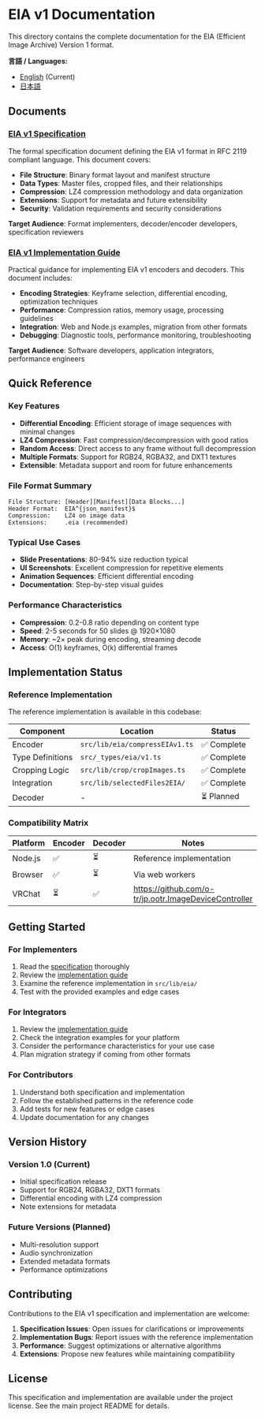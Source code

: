 # EIA v1 Documentation

This directory contains the complete documentation for the EIA (Efficient Image Archive) Version 1 format.

**言語 / Languages:**
- [English](./README.md) (Current)
- [日本語](./ja/README.md)

## Documents

### [EIA v1 Specification](./eia-v1-specification.md)
The formal specification document defining the EIA v1 format in RFC 2119 compliant language. This document covers:

- **File Structure**: Binary format layout and manifest structure
- **Data Types**: Master files, cropped files, and their relationships
- **Compression**: LZ4 compression methodology and data organization
- **Extensions**: Support for metadata and future extensibility
- **Security**: Validation requirements and security considerations

**Target Audience**: Format implementers, decoder/encoder developers, specification reviewers

### [EIA v1 Implementation Guide](./eia-v1-implementation-guide.md)
Practical guidance for implementing EIA v1 encoders and decoders. This document includes:

- **Encoding Strategies**: Keyframe selection, differential encoding, optimization techniques
- **Performance**: Compression ratios, memory usage, processing guidelines
- **Integration**: Web and Node.js examples, migration from other formats
- **Debugging**: Diagnostic tools, performance monitoring, troubleshooting

**Target Audience**: Software developers, application integrators, performance engineers

## Quick Reference

### Key Features
- **Differential Encoding**: Efficient storage of image sequences with minimal changes
- **LZ4 Compression**: Fast compression/decompression with good ratios
- **Random Access**: Direct access to any frame without full decompression
- **Multiple Formats**: Support for RGB24, RGBA32, and DXT1 textures
- **Extensible**: Metadata support and room for future enhancements

### File Format Summary
```
File Structure: [Header][Manifest][Data Blocks...]
Header Format:  EIA^{json_manifest}$
Compression:    LZ4 on image data
Extensions:     .eia (recommended)
```

### Typical Use Cases
- **Slide Presentations**: 80-94% size reduction typical
- **UI Screenshots**: Excellent compression for repetitive elements  
- **Animation Sequences**: Efficient differential encoding
- **Documentation**: Step-by-step visual guides

### Performance Characteristics
- **Compression**: 0.2-0.8 ratio depending on content type
- **Speed**: 2-5 seconds for 50 slides @ 1920×1080
- **Memory**: ~2× peak during encoding, streaming decode
- **Access**: O(1) keyframes, O(k) differential frames

## Implementation Status

### Reference Implementation
The reference implementation is available in this codebase:

| Component | Location | Status |
|-----------|----------|---------|
| Encoder | `src/lib/eia/compressEIAv1.ts` | ✅ Complete |
| Type Definitions | `src/_types/eia/v1.ts` | ✅ Complete |
| Cropping Logic | `src/lib/crop/cropImages.ts` | ✅ Complete |
| Integration | `src/lib/selectedFiles2EIA/` | ✅ Complete |
| Decoder | - | ⏳ Planned |

### Compatibility Matrix

| Platform | Encoder | Decoder | Notes |
|----------|---------|---------|-------|
| Node.js | ✅ | ⏳ | Reference implementation |
| Browser | ✅ | ⏳ | Via web workers |
| VRChat | ⏳ | ✅ | https://github.com/o-tr/jp.ootr.ImageDeviceController |

## Getting Started

### For Implementers
1. Read the [specification](./eia-v1-specification.md) thoroughly
2. Review the [implementation guide](./eia-v1-implementation-guide.md)
3. Examine the reference implementation in `src/lib/eia/`
4. Test with the provided examples and edge cases

### For Integrators
1. Review the [implementation guide](./eia-v1-implementation-guide.md)
2. Check the integration examples for your platform
3. Consider the performance characteristics for your use case
4. Plan migration strategy if coming from other formats

### For Contributors
1. Understand both specification and implementation
2. Follow the established patterns in the reference code
3. Add tests for new features or edge cases
4. Update documentation for any changes

## Version History

### Version 1.0 (Current)
- Initial specification release
- Support for RGB24, RGBA32, DXT1 formats
- Differential encoding with LZ4 compression
- Note extensions for metadata

### Future Versions (Planned)
- Multi-resolution support
- Audio synchronization
- Extended metadata formats
- Performance optimizations

## Contributing

Contributions to the EIA v1 specification and implementation are welcome:

1. **Specification Issues**: Open issues for clarifications or improvements
2. **Implementation Bugs**: Report issues with the reference implementation  
3. **Performance**: Suggest optimizations or alternative algorithms
4. **Extensions**: Propose new features while maintaining compatibility

## License

This specification and implementation are available under the project license. See the main project README for details.
